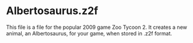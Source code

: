 # Albertosaurus.z2f
This file is a file for the popular 2009 game Zoo Tycoon 2. It creates a new animal, an Albertosaurus, for your game, when stored in .z2f format.
